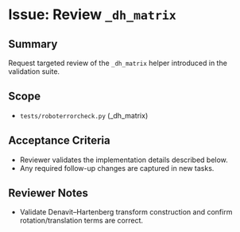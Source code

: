 # Issue: Review `_dh_matrix`

## Summary
Request targeted review of the `_dh_matrix` helper introduced in the validation suite.

## Scope
- `tests/roboterrorcheck.py` (_dh_matrix)

## Acceptance Criteria
- Reviewer validates the implementation details described below.
- Any required follow-up changes are captured in new tasks.

## Reviewer Notes
- Validate Denavit–Hartenberg transform construction and confirm rotation/translation terms are correct.
